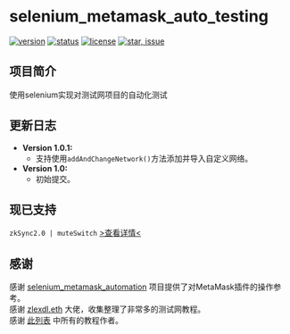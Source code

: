 # selenium_metamask_auto_testing  

[![version](https://img.shields.io/badge/python-3.6+-blue.svg)](https://www.python.org/download/releases/3.6.0/) 
[![status](https://img.shields.io/badge/status-stable-green.svg)](https://github.com/luoyeETH/selenium_metamask_auto_testing)
[![license](https://img.shields.io/badge/license-MIT-blue.svg)](./LICENSE)
[![star, issue](https://img.shields.io/badge/star%2C%20issue-welcome-brightgreen.svg)](https://github.com/luoyeETH/selenium_metamask_auto_testing)

## 项目简介
使用selenium实现对测试网项目的自动化测试

## 更新日志
* **Version 1.0.1:**  
  * 支持使用`addAndChangeNetwork()`方法添加并导入自定义网络。
* **Version 1.0:**  
  * 初始提交。

## 现已支持
  `zkSync2.0 | muteSwitch` [>查看详情<](https://github.com/luoyeETH/selenium_metamask_auto_testing/tree/main/zkSync2_auto)  

## 感谢
感谢 [selenium_metamask_automation](https://github.com/javerianadeem/selenium_metamask_automation) 项目提供了对MetaMask插件的操作参考。  
感谢 [zlexdl.eth](https://twitter.com/zlexdl) 大佬，收集整理了非常多的测试网教程。  
感谢 [此列表](https://www.notion.so/db2e69b82a364d9e8bd356c4c73a228c?v=b3a4e992cd014603975d50df4e0fe9af) 中所有的教程作者。